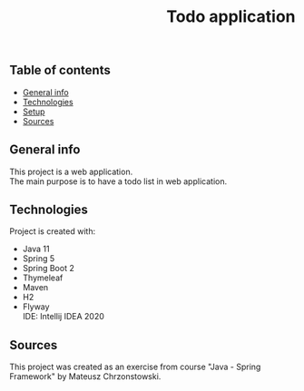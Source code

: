 <h1 align="right">Todo application</h1><br>

## Table of contents
* [General info](#general-info)
* [Technologies](#technologies)
* [Setup](#setup)
* [Sources](#sources)

## General info
This project is a web application.  
The main purpose is to have a todo list in web application.     

## Technologies
Project is created with:
* Java 11 
* Spring 5  
* Spring Boot 2  
* Thymeleaf  
* Maven  
* H2  
* Flyway  
IDE: Intellij IDEA 2020

## Sources
This project was created as an exercise from course "Java - Spring Framework" by Mateusz Chrzonstowski.
